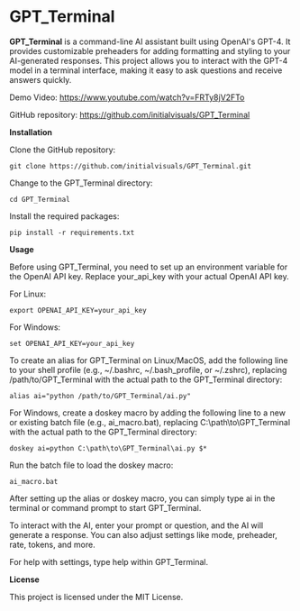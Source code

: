 # GPT_Terminal


**GPT_Terminal** is a command-line AI assistant built using OpenAI's GPT-4. It provides customizable preheaders for adding formatting and styling to your AI-generated responses. This project allows you to interact with the GPT-4 model in a terminal interface, making it easy to ask questions and receive answers quickly.

Demo Video: https://www.youtube.com/watch?v=FRTy8jV2FTo

GitHub repository: https://github.com/initialvisuals/GPT_Terminal

**Installation**

Clone the GitHub repository:

`git clone https://github.com/initialvisuals/GPT_Terminal.git`

Change to the GPT_Terminal directory:

`cd GPT_Terminal`

Install the required packages:

`pip install -r requirements.txt`

**Usage**

Before using GPT_Terminal, you need to set up an environment variable for the OpenAI API key. Replace your_api_key with your actual OpenAI API key.

For Linux:


`export OPENAI_API_KEY=your_api_key`

For Windows:

`set OPENAI_API_KEY=your_api_key`

To create an alias for GPT_Terminal on Linux/MacOS, add the following line to your shell profile (e.g., ~/.bashrc, ~/.bash_profile, or ~/.zshrc), replacing /path/to/GPT_Terminal with the actual path to the GPT_Terminal directory:


`alias ai="python /path/to/GPT_Terminal/ai.py"`

For Windows, create a doskey macro by adding the following line to a new or existing batch file (e.g., ai_macro.bat), replacing C:\path\to\GPT_Terminal with the actual path to the GPT_Terminal directory:


`doskey ai=python C:\path\to\GPT_Terminal\ai.py $*`

Run the batch file to load the doskey macro:

`ai_macro.bat`

After setting up the alias or doskey macro, you can simply type ai in the terminal or command prompt to start GPT_Terminal.

To interact with the AI, enter your prompt or question, and the AI will generate a response. You can also adjust settings like mode, preheader, rate, tokens, and more.

For help with settings, type help within GPT_Terminal.

**License**

This project is licensed under the MIT License.
